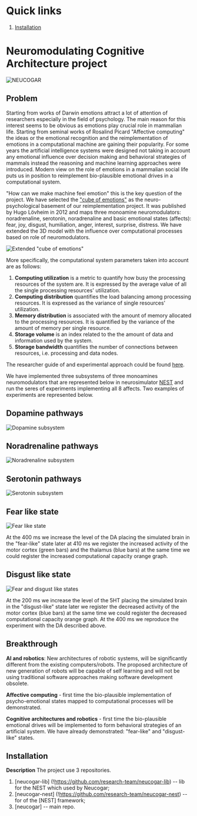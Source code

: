 # Quick links
1. [Installation](#installation)
# Neuromodulating Cognitive Architecture project

![NEUCOGAR](./logo.png)

## Problem

Starting from works of Darwin emotions attract a lot of attention of researchers especially in the field of psychology. The main reason for this interest seems to be obvious as emotions play crucial role in mammalian life. Starting from seminal works of Rosalind Picard "Affective computing" the ideas or the emotional recognition and the reimplementation of emotions in a computational machine are gaining their popularity. For some years the artificial intelligence systems were designed not taking in account any emotional influence over decision making and behavioral strategies of mammals instead the reasoning and machine learning approaches were introduced. Modern view on the role of emotions in a mammalian social life puts us in position to reimplement bio-plausible emotional drives in a computational system. 

"How can we make machine feel emotion" this is the key question of the project.
We have selected the ["cube of emotions"](https://en.wikipedia.org/wiki/L%C3%B6vheim_cube_of_emotion) as the neuro-psychological basement of our reimplementation project. It was published by Hugo Lövheim in 2012 and maps three monoamine neuromodulators: noradrenaline, serotonin, noradrenaline and basic emotional states (affects): fear, joy, disgust, humiliation, anger, interest, surprise, distress. We have extended the 3D model with the influence over computational processes based on role of neuromodulators. 

![Extended "cube of emotions"](cube.png)

More specifically, the computational system parameters taken into account are as follows:

1. **Computing utilization** is a metric to quantify how busy the processing resources of the system are. It is expressed by the average value of all the single processing resources' utilization.
1. **Computing distribution** quantifies the load balancing among processing resources. It is expressed as the variance of single resources' utilization.
1. **Memory distribution** is associated with the amount of memory allocated to the processing resources. It is quantified by the variance of the amount of memory per single resource.
1. **Storage volume** is an index related to the the amount of data and information used by the system. 
1. **Storage bandwidth** quantifies the number of connections between resources, i.e. processing and data nodes.

The researcher guide of and experimental approach could be found [here](neucogar.md).

We have implemented three subsystems of three monoamines neuromodulators that are represented below in neurosimulator [NEST](http://www.nest-simulator.org/community/) and run the seres of experiments implementing all 8 affects. Two examples of experiments are represented below.

## Dopamine pathways

![Dopamine subsystem](diagrams/da.png)

## Noradrenaline pathways

![Noradrenaline subsystem](diagrams/na.png)

## Serotonin pathways

![Serotonin subsystem](diagrams/5ht.png)

## Fear like state

![Fear like state](results/da.png)

At the 400 ms we increase the level of the DA placing the simulated brain in the "fear-like" state later at 410 ms we register the increased activity of the motor cortex (green bars) and the thalamus (blue bars) at the same time we could register the increased computational capacity orange graph.

## Disgust like state 

![Fear and disgust like states](results/da_5ht.png)

At the 200 ms we increase the level of the 5HT placing the simulated brain in the "disgust-like" state later we register the decreased activity of the motor cortex (blue bars) at the same time we could register the decreased computational capacity orange graph. At the 400 ms we reproduce the experiment with the DA described above.

## Breakthrough

**AI and robotics**: New architectures of robotic systems, will be significantly different from the existing computers/robots. The proposed architecture of new generation of robots will be capable of self learning and will not be using traditional software approaches making software development obsolete.

**Affective computing** - first time the bio-plausible implementation of psycho-emotional states mapped to computational processes will be demonstrated. 

**Cognitive architectures and robotics** - first time the bio-plausible emotional drives will be implemented to form behavioral strategies of an artificial system. We have already demonstrated: "fear-like" and "disgust-like" states.

## Installation
**Description**
The project use 3 repositories.
1. [neucogar-lib]  (!https://github.com/research-team/neucogar-lib) -- lib for the NEST which used by Neucogar;
1. [neucogar-nest] (!https://github.com/research-team/neucogar-nest) -- for of the [NEST] framework;
1. [neucogar] -- main repo.

